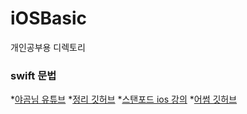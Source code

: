 # iOSBasic
개인공부용 디렉토리

### swift 문법
*[야곰님 유튜브](https://www.youtube.com/watch?v=2n-fSlW-jts&list=PLz8NH7YHUj_ZmlgcSETF51Z9GSSU6Uioy)
*[정리 깃허브](https://github.com/devxoul/ios-with-swift-in-40-hours/blob/master/SUMMARY.md)
*[스탠포드 ios 강의](https://www.inflearn.com/course/stanford-ios-%ED%95%9C%EA%B8%80%EC%9E%90%EB%A7%89-%EA%B0%95%EC%9D%98#curriculum)
*[어썸 깃허브](https://github.com/ClintJang/awesome-swift-korean-lecture)
